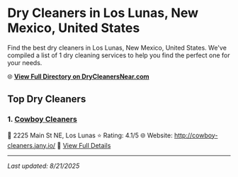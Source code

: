 # Dry Cleaners in Los Lunas, New Mexico, United States

Find the best dry cleaners in Los Lunas, New Mexico, United States. We've compiled a list of 1 dry cleaning services to help you find the perfect one for your needs.

🌐 **[View Full Directory on DryCleanersNear.com](https://drycleanersnear.com/city/US/New%20Mexico/Los%20Lunas)**

## Top Dry Cleaners

### 1. [Cowboy Cleaners](https://drycleanersnear.com/dryCleaner/68731376c1c288a3e6b49bf2/cowboy-cleaners)
📍 2225 Main St NE, Los Lunas
⭐ Rating: 4.1/5
🌐 Website: http://cowboy-cleaners.jany.io/
🔗 [View Full Details](https://drycleanersnear.com/dryCleaner/68731376c1c288a3e6b49bf2/cowboy-cleaners)


---

*Last updated: 8/21/2025*
